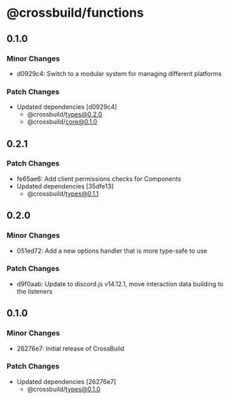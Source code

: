 # @crossbuild/functions

## 0.1.0

### Minor Changes

-   d0929c4: Switch to a modular system for managing different platforms

### Patch Changes

-   Updated dependencies [d0929c4]
    -   @crossbuild/types@0.2.0
    -   @crossbuild/core@0.1.0

## 0.2.1

### Patch Changes

-   fe65ae6: Add client permissions checks for Components
-   Updated dependencies [35dfe13]
    -   @crossbuild/types@0.1.1

## 0.2.0

### Minor Changes

-   051ed72: Add a new options handler that is more type-safe to use

### Patch Changes

-   d9f0aab: Update to discord.js v14.12.1, move interaction data building to the listeners

## 0.1.0

### Minor Changes

-   26276e7: Initial release of CrossBuild

### Patch Changes

-   Updated dependencies [26276e7]
    -   @crossbuild/types@0.1.0
